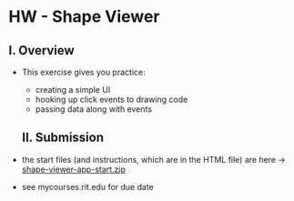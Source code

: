 # HW - Shape Viewer

## I. Overview
- This exercise gives you practice:
  - creating a simple UI
  - hooking up click events to drawing code
  - passing data along with events 
  
  
  ## II. Submission
- the start files (and instructions, which are in the HTML file) are here -> [shape-viewer-app-start.zip](_files/shape-viewer-app-start.zip)
- see mycourses.rit.edu for due date
